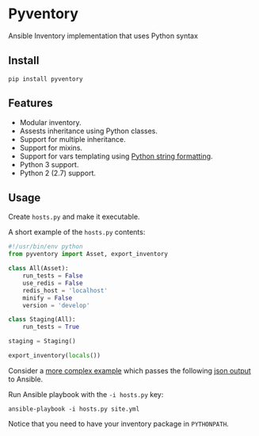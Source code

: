 # Pyventory
Ansible Inventory implementation that uses Python syntax

## Install

```shell
pip install pyventory
```   

## Features
  
* Modular inventory.
* Assests inheritance using Python classes.
* Support for multiple inheritance.
* Support for mixins.
* Support for vars templating using [Python string formatting](https://docs.python.org/3/library/string.html#format-specification-mini-language).
* Python 3 support.
* Python 2 (2.7) support.


## Usage

Create `hosts.py` and make it executable.

A short example of the `hosts.py` contents:

```python
#!/usr/bin/env python
from pyventory import Asset, export_inventory

class All(Asset):
    run_tests = False
    use_redis = False
    redis_host = 'localhost'
    minify = False
    version = 'develop'

class Staging(All):
    run_tests = True

staging = Staging()

export_inventory(locals())
```

Consider a [more complex example](tests/e2e/example) which passes the following [json output](tests/e2e/example.json) to Ansible.

Run Ansible playbook with the `-i hosts.py` key:

```shell
ansible-playbook -i hosts.py site.yml
```

Notice that you need to have your inventory package in `PYTHONPATH`.
